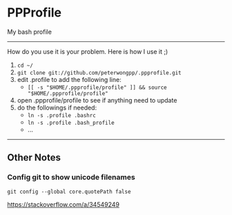 # PPProfile

My bash profile

---

How do you use it is your problem. Here is how I use it ;)

1. `cd ~/`
2. `git clone git://github.com/peterwongpp/.ppprofile.git`
3. edit .profile to add the following line:
    - `[[ -s "$HOME/.ppprofile/profile" ]] && source "$HOME/.ppprofile/profile"`
4. open .ppprofile/profile to see if anything need to update
5. do the followings if needed:
    - `ln -s .profile .bashrc`
    - `ln -s .profile .bash_profile`
    - ...

---

## Other Notes

### Config git to show unicode filenames

`git config --global core.quotePath false`

https://stackoverflow.com/a/34549249

